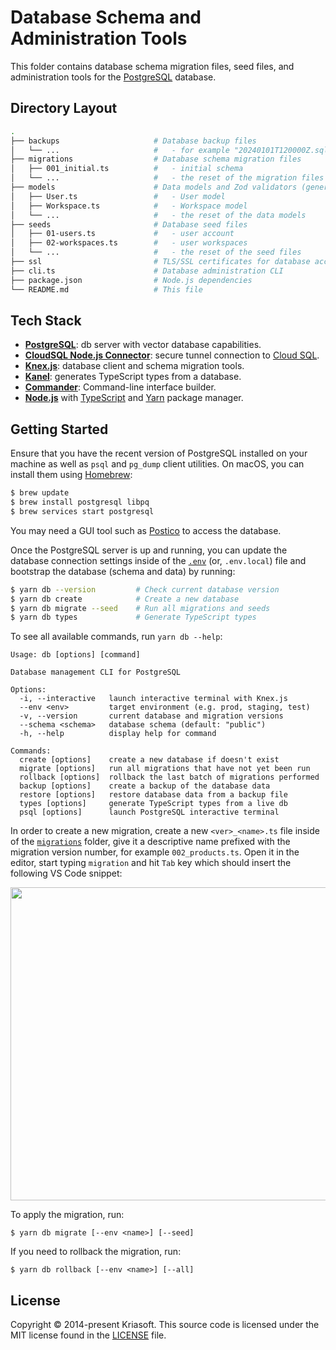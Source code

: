 # Database Schema and Administration Tools

This folder contains database schema migration files, seed files, and administration tools for the [PostgreSQL](https://www.postgresql.org/) database.

## Directory Layout

```bash
.
├── backups                     # Database backup files
│   └── ...                     #   - for example "20240101T120000Z.sql"
├── migrations                  # Database schema migration files
│   ├── 001_initial.ts          #   - initial schema
│   └── ...                     #   - the reset of the migration files
├── models                      # Data models and Zod validators (generated)
│   ├── User.ts                 #   - User model
│   ├── Workspace.ts            #   - Workspace model
│   └── ...                     #   - the reset of the data models
├── seeds                       # Database seed files
│   ├── 01-users.ts             #   - user account
│   ├── 02-workspaces.ts        #   - user workspaces
│   └── ...                     #   - the reset of the seed files
├── ssl                         # TLS/SSL certificates for database access
├── cli.ts                      # Database administration CLI
├── package.json                # Node.js dependencies
└── README.md                   # This file
```

## Tech Stack

- **[PostgreSQL](https://www.postgresql.org/)**: db server with vector database capabilities.
- **[CloudSQL Node.js Connector](https://github.com/GoogleCloudPlatform/cloud-sql-nodejs-connector#readme)**: secure tunnel connection to [Cloud SQL](https://cloud.google.com/sql/postgresql).
- **[Knex.js](https://knexjs.org/)**: database client and schema migration tools.
- **[Kanel](https://github.com/kristiandupont/kanel#readme)**: generates TypeScript types from a database.
- **[Commander](https://github.com/tj/commander.js#readme)**: Command-line interface builder.
- **[Node.js](https://nodejs.org/)** with [TypeScript](https://www.typescriptlang.org/) and [Yarn](https://yarnpkg.com/) package manager.

## Getting Started

Ensure that you have the recent version of PostgreSQL installed on your machine as well as `psql` and `pg_dump` client utilities. On macOS, you can install them using [Homebrew](https://brew.sh/):

```bash
$ brew update
$ brew install postgresql libpq
$ brew services start postgresql
```

You may need a GUI tool such as [Postico](https://eggerapps.at/postico/) to access the database.

Once the PostgreSQL server is up and running, you can update the database connection settings inside of the [`.env`](../.env) (or, `.env.local`) file and bootstrap the database (schema and data) by running:

```bash
$ yarn db --version         # Check current database version
$ yarn db create            # Create a new database
$ yarn db migrate --seed    # Run all migrations and seeds
$ yarn db types             # Generate TypeScript types
```

To see all available commands, run `yarn db --help`:

```
Usage: db [options] [command]

Database management CLI for PostgreSQL

Options:
  -i, --interactive   launch interactive terminal with Knex.js
  --env <env>         target environment (e.g. prod, staging, test)
  -v, --version       current database and migration versions
  --schema <schema>   database schema (default: "public")
  -h, --help          display help for command

Commands:
  create [options]    create a new database if doesn't exist
  migrate [options]   run all migrations that have not yet been run
  rollback [options]  rollback the last batch of migrations performed
  backup [options]    create a backup of the database data
  restore [options]   restore database data from a backup file
  types [options]     generate TypeScript types from a live db
  psql [options]      launch PostgreSQL interactive terminal
```

In order to create a new migration, create a new `<ver>_<name>.ts` file inside of the [`migrations`](./migrations) folder, give it a descriptive name prefixed with the migration version number, for example `002_products.ts`. Open it in the editor, start typing `migration` and hit `Tab` key which should insert the following VS Code snippet:

<p align="center"><img src="https://github.com/koistya/files/blob/gh-pages/db-migration.gif?raw=true" width="679" height="501" /></p>

To apply the migration, run:

```
$ yarn db migrate [--env <name>] [--seed]
```

If you need to rollback the migration, run:

```
$ yarn db rollback [--env <name>] [--all]
```

## License

Copyright © 2014-present Kriasoft. This source code is licensed under the MIT license found in the
[LICENSE](https://github.com/kriasoft/relay-starter-kit/blob/main/LICENSE) file.
